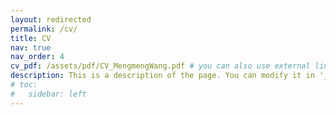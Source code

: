 ```yaml
---
layout: redirected
permalink: /cv/
title: CV
nav: true
nav_order: 4
cv_pdf: /assets/pdf/CV_MengmengWang.pdf # you can also use external links here
description: This is a description of the page. You can modify it in '_pages/cv.md'. You can also change or remove the top pdf download button.
# toc:
#   sidebar: left
---
```

